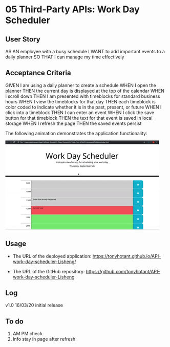 # 05 Third-Party APIs: Work Day Scheduler

## User Story

AS AN employee with a busy schedule
I WANT to add important events to a daily planner
SO THAT I can manage my time effectively

## Acceptance Criteria

GIVEN I am using a daily planner to create a schedule
WHEN I open the planner
THEN the current day is displayed at the top of the calendar
WHEN I scroll down
THEN I am presented with timeblocks for standard business hours
WHEN I view the timeblocks for that day
THEN each timeblock is color coded to indicate whether it is in the past, present, or future
WHEN I click into a timeblock
THEN I can enter an event
WHEN I click the save button for that timeblock
THEN the text for that event is saved in local storage
WHEN I refresh the page
THEN the saved events persist

The following animation demonstrates the application functionality:

![day planner demo](./Assets/05-third-party-apis-homework-demo.gif)

## Usage

- The URL of the deployed application: <https://tonyhotant.github.io/API-work-day-scheduler-Lisheng/>

- The URL of the GitHub repository: <https://github.com/tonyhotant/API-work-day-scheduler-Lisheng>

## Log

v1.0 16/03/20 initial release

## To do

   1. AM PM check
   2. info stay in page after refresh
